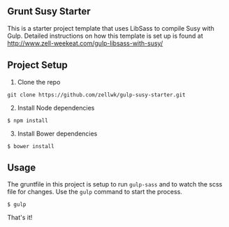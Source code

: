 ## Grunt Susy Starter 

This is a starter project template that uses LibSass to compile Susy with Gulp. Detailed instructions on how this template is set up is found at http://www.zell-weekeat.com/gulp-libsass-with-susy/

## Project Setup  

1. Clone the repo 

~~~
git clone https://github.com/zellwk/gulp-susy-starter.git
~~~

2. Install Node dependencies 

~~~
$ npm install
~~~

3. Install Bower dependencies

~~~
$ bower install
~~~

## Usage 

The gruntfile in this project is setup to run `gulp-sass` and to watch the scss file for changes. Use the `gulp` command to start the process. 

~~~
$ gulp
~~~

That's it!
